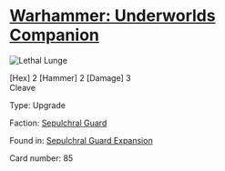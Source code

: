 # [Warhammer: Underworlds Companion](https://guidokessels.github.io/wh-underworlds)

  

![Lethal Lunge](https://warhammerunderworlds.com/wp-content/uploads/sites/6/2017/12/085_ENG-Lethal-Lunge.png)

<p class="text-center p-2 mb-2 text-white weapon">[Hex] 2 [Hammer] 2 [Damage] 3<br>Cleave</p>

Type: Upgrade

Faction: [Sepulchral Guard](https://guidokessels.github.io/wh-underworlds/factions/sepulchral-guard)

Found in: [Sepulchral Guard Expansion](https://guidokessels.github.io/wh-underworlds/locations/sepulchral-guard-expansion)

Card number: 85
